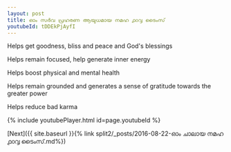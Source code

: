 ```yaml
---
layout: post
title: ഓം സർവ പ്രഹരണ ആയുധമായ നമഹ ൧൦൮ ടൈംസ്
youtubeId: tDDEkPjAyfI
---
```

 
 
Helps get goodness, bliss and peace and God's blessings
 
Helps remain focused, help generate inner energy 
 
Helps boost physical and mental health 
 
Helps remain grounded and generates a sense of gratitude towards the greater power 
 
Helps reduce bad karma
 
 
 
 


{% include youtubePlayer.html id=page.youtubeId %}
 
[Next]({{ site.baseurl }}{% link  split2/_posts/2016-08-22-ഓം ചാലായ നമഹ ൧൦൮ ടൈംസ്.md%})
 
